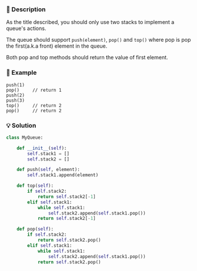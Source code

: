 ### :page_facing_up: Description

As the title described, you should only use two stacks to implement a queue's actions.

The queue should support `push(element)`, `pop()` and `top()` where pop is pop the first(a.k.a front) element in the queue.

Both pop and top methods should return the value of first element.

### :pushpin: Example

```
push(1)
pop()     // return 1
push(2)
push(3)
top()     // return 2
pop()     // return 2
```

### :bulb: Solution

```python
class MyQueue:

    def __init__(self):
        self.stack1 = []
        self.stack2 = []

    def push(self, element):
        self.stack1.append(element)

    def top(self):
        if self.stack2:
            return self.stack2[-1]
        elif self.stack1:
            while self.stack1:
                self.stack2.append(self.stack1.pop())
            return self.stack2[-1]

    def pop(self):
        if self.stack2:
            return self.stack2.pop()
        elif self.stack1:
            while self.stack1:
                self.stack2.append(self.stack1.pop())
            return self.stack2.pop()
```





